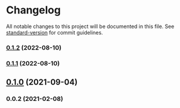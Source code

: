 # Changelog

All notable changes to this project will be documented in this file. See [standard-version](https://github.com/conventional-changelog/standard-version) for commit guidelines.

### [0.1.2](https://github.com/36node/xlsx-toolkits/compare/v0.1.1...v0.1.2) (2022-08-10)



### [0.1.1](https://github.com/36node/xlsx-toolkits/compare/v0.1.0...v0.1.1) (2022-08-10)



## [0.1.0](https://github.com/36node/xlsx-toolkits/compare/v0.0.2...v0.1.0) (2021-09-04)



### 0.0.2 (2021-02-08)
